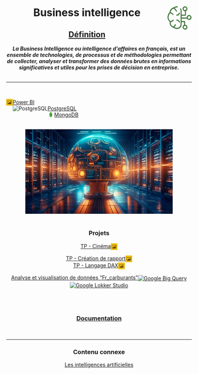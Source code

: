 <h1 align="center"><b>Business intelligence</b> <a href="https://github.com/MiKL5/"><img src="assets/bi.svg" alt="Business intelligence" align="right" height="64px"></a></h1>
<div align="center">

[Définition](https://github.com/MiKL5/artificialIntelligence/blob/master/docs/other/bi)  
-

<b><i>La Business Intelligence ou intelligence d’affaires en français, est un ensemble de technologies, de processus et de méthodologies permettant de collecter, analyser et transformer des données brutes en informations significatives et utiles pour les prises de décision en entreprise.</i></b><br><br></div>
___

<br>

[Power BI](https://github.com/MiKL5/PowerBI) <a href="https://github.com/MiKL5/PowerBI"> <img src="https://github.com/MiKL5/PowerBI/raw/master/assets/powerBi.png" alt="Power BI" align="left" height="18px"> </a>  
[PostgreSQL](https://github.com/MiKL5/PostgreSQL) <a href="https://github.com/MiKL5/PostgreSQL"> <img src="https://camo.githubusercontent.com/1c93309e27f7e3828accdc0492277a51ebaa33f925cd8b6a2b21262fe2b0db66/68747470733a2f2f75706c6f61642e77696b696d656469612e6f72672f77696b6970656469612f636f6d6d6f6e732f322f32392f506f737467726573716c5f656c657068616e742e737667" alt="PostgreSQL" align="left" height="18px"> </a>  
[MongoDB](https://github.com/MiKL5/MongoDB) <a href="https://github.com/MiKL5/MongoDB"> <img src="assets/mongodb_original_logo_icon_146424.svg" alt="MongoDB" align="left" height="18px"> </a>  
<!-- [Google Big Query](projects/sp98) <a href=""> <img src="https://cdn.icon-icons.com/icons2/2699/PNG/512/google_bigquery_logo_icon_168150.png" alt="Google Big Query" align="left" height="18px"> </a>  
[Locker Studio](projects/sp98) <a href=""> <img src="https://www.gstatic.com/analytics-lego/svg/ic_looker_studio.svg" alt="Google Lokker Studio" align="left" height="18px"> </a>   -->


<div align="center"><br><a href="docs"><img src="assets/bidw.jpg" alt="Business Intelligence" width="400"></a><br><br><h3><b>Projets</b></h3>
<a href="https://github.com/MiKL5/PowerBI/tree/master/3_cinema">TP - Cinéma<img src="https://github.com/MiKL5/PowerBI/raw/master/assets/powerBi.png" alt="Power BI" align="center" height="18px"> </a>

<a href="https://github.com/MiKL5/PowerBI/tree/master/6_rapportCinema">TP - Création de rapport<img src="https://github.com/MiKL5/PowerBI/raw/master/assets/powerBi.png" alt="Power BI" align="center" height="18px"> </a>  
<a href="https://github.com/MiKL5/PowerBI/tree/master/8_tpDax">TP - Langage DAX<img src="https://github.com/MiKL5/PowerBI/raw/master/assets/powerBi.png" alt="Power BI" align="center" height="18px"> </a>  

<a href="projects/sp98">Analyse et visualisation de données “Fr_carburants”<img src="https://cdn.icon-icons.com/icons2/2699/PNG/512/google_bigquery_logo_icon_168150.png"  alt="Google Big Query" align="center" height="18px"><img src="https://www.gstatic.com/analytics-lego/svg/ic_looker_studio.svg" alt="Google Lokker Studio" align="center" height="18px"> </a>  

<br><br><div align="center"><h3><a href="docs" alt="Documentation">Documentation</a></h3><br>
___
<h3><b>Contenu connexe</b></h3>

[Les intelligences artificielles](https://github.com/MiKL5/artificialIntelligence/tree/master/)